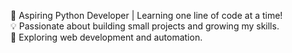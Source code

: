 🌱 Aspiring Python Developer | Learning one line of code at a time!  
💡 Passionate about building small projects and growing my skills.  
🚀 Exploring web development and automation.  

